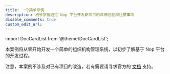 ```yaml
---
title: 一个简单示例
description: 初步掌握通过 Nop 平台开发新项目的详细过程和注意事项
disable_comments: true
custom_edit_url:
---
```


import DocCardList from '@theme/DocCardList';

本案例将从零开始开发一个简单的组织机构管理系统，以初步了解基于 Nop 平台的开发过程。

注意，本案例不涉及对已有项目的改造，若有需要请寻求官方的
[文档](https://gitee.com/canonical-entropy/nop-entropy/tree/master/docs)
支持。

<DocCardList />
